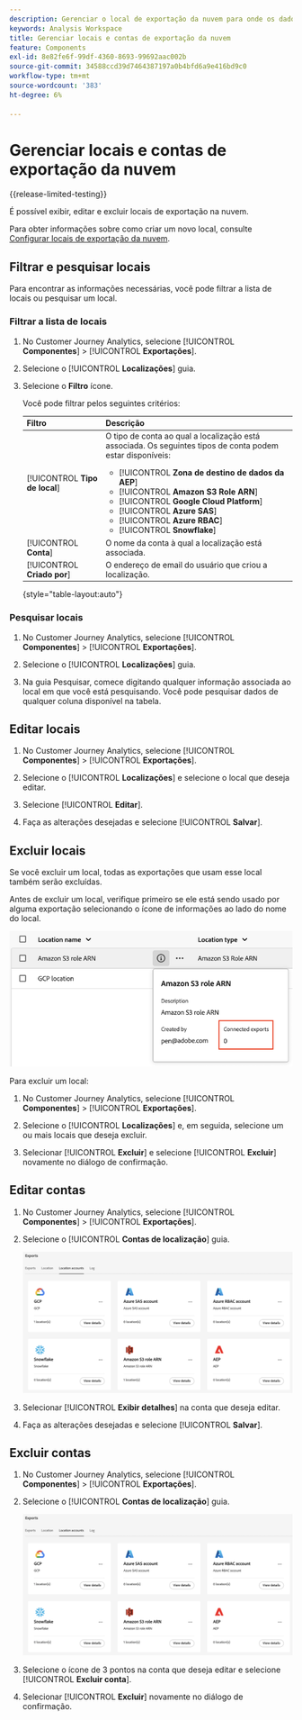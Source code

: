 ```yaml
---
description: Gerenciar o local de exportação da nuvem para onde os dados do Customer Journey Analytics podem ser enviados
keywords: Analysis Workspace
title: Gerenciar locais e contas de exportação da nuvem
feature: Components
exl-id: 8e82fe6f-99df-4360-8693-99692aac002b
source-git-commit: 34588ccd39d7464387197a0b4bfd6a9e416bd9c0
workflow-type: tm+mt
source-wordcount: '383'
ht-degree: 6%

---
```


# Gerenciar locais e contas de exportação da nuvem

{{release-limited-testing}}

É possível exibir, editar e excluir locais de exportação na nuvem.

Para obter informações sobre como criar um novo local, consulte [Configurar locais de exportação da nuvem](/help/components/exports/cloud-export-locations.md).

## Filtrar e pesquisar locais

Para encontrar as informações necessárias, você pode filtrar a lista de locais ou pesquisar um local.

### Filtrar a lista de locais

1. No Customer Journey Analytics, selecione [!UICONTROL **Componentes**] > [!UICONTROL **Exportações**].

1. Selecione o [!UICONTROL **Localizações**] guia.

1. Selecione o **Filtro** ícone.

   <!-- add screenshot -->

   Você pode filtrar pelos seguintes critérios:

   | Filtro | Descrição |
   |---------|----------|
   | [!UICONTROL **Tipo de local**]<!--should this be changed to Account type?--> | O tipo de conta ao qual a localização está associada. Os seguintes tipos de conta podem estar disponíveis: <ul><li>[!UICONTROL **Zona de destino de dados da AEP**]</li><li>[!UICONTROL **Amazon S3 Role ARN**]</li><li>[!UICONTROL **Google Cloud Platform**]</li><li>[!UICONTROL **Azure SAS**]</li><li>[!UICONTROL **Azure RBAC**]</li><li>[!UICONTROL **Snowflake**]</li></ul> |
   | [!UICONTROL **Conta**] | O nome da conta à qual a localização está associada. |
   | [!UICONTROL **Criado por**] | O endereço de email do usuário que criou a localização. |

   {style="table-layout:auto"}

### Pesquisar locais

1. No Customer Journey Analytics, selecione [!UICONTROL **Componentes**] > [!UICONTROL **Exportações**].

1. Selecione o [!UICONTROL **Localizações**] guia.

1. Na guia Pesquisar, comece digitando qualquer informação associada ao local em que você está pesquisando. Você pode pesquisar dados de qualquer coluna disponível na tabela.

## Editar locais

1. No Customer Journey Analytics, selecione [!UICONTROL **Componentes**] > [!UICONTROL **Exportações**].

1. Selecione o [!UICONTROL **Localizações**] e selecione o local que deseja editar.

   <!-- add screenshot? -->

1. Selecione [!UICONTROL **Editar**].

1. Faça as alterações desejadas e selecione [!UICONTROL **Salvar**].

## Excluir locais

Se você excluir um local, todas as exportações que usam esse local também serão excluídas.

Antes de excluir um local, verifique primeiro se ele está sendo usado por alguma exportação selecionando o ícone de informações ao lado do nome do local.

![exportações conectadas](assets/location-connected-exports.png)

Para excluir um local:

1. No Customer Journey Analytics, selecione [!UICONTROL **Componentes**] > [!UICONTROL **Exportações**].

1. Selecione o [!UICONTROL **Localizações**] e, em seguida, selecione um ou mais locais que deseja excluir.

   <!-- add screenshot? -->

1. Selecionar [!UICONTROL **Excluir**] e selecione [!UICONTROL **Excluir**] novamente no diálogo de confirmação.

## Editar contas

1. No Customer Journey Analytics, selecione [!UICONTROL **Componentes**] > [!UICONTROL **Exportações**].

1. Selecione o [!UICONTROL **Contas de localização**] guia.

   ![Página Contas](assets/account-page.png)

1. Selecionar [!UICONTROL **Exibir detalhes**] na conta que deseja editar.

1. Faça as alterações desejadas e selecione [!UICONTROL **Salvar**].

## Excluir contas

1. No Customer Journey Analytics, selecione [!UICONTROL **Componentes**] > [!UICONTROL **Exportações**].

1. Selecione o [!UICONTROL **Contas de localização**] guia.

   ![Página Contas](assets/account-page.png)

1. Selecione o ícone de 3 pontos na conta que deseja editar e selecione [!UICONTROL **Excluir conta**].

1. Selecionar [!UICONTROL **Excluir**] novamente no diálogo de confirmação.
